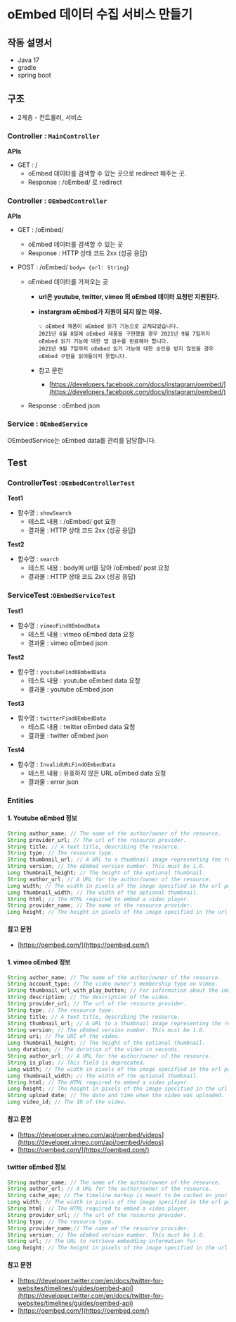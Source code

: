 # oEmbed 데이터 수집 서비스 만들기

## 작동 설명서

- Java 17
- gradle
- spring boot

## 구조

- 2계층 - 컨트롤러, 서비스

### **Controller : `MainController`**

**APIs**

- GET : /
    - oEmbed 데이터를 검색할 수 있는 곳으로 redirect 해주는 곳.
    - Response : /oEmbed/ 로 redirect

### **Controller : `OEmbedController`**

**APIs**

- GET : /oEmbed/
    - oEmbed 데이터를 검색할 수 있는 곳
    - Response : HTTP 상태 코드 2xx (성공 응답)
    
- POST : /oEmbed/ `body= {url: String}`
  - oEmbed 데이터를 가져오는 곳
    - **url은 youtube, twitter, vimeo 의 oEmbed 데이터 요청만 지원된다.**
    - **instargram oEmbed가 지원이 되지 않는 이유.**
      ```text
      💡 oEmbed 제품이 oEmbed 읽기 기능으로 교체되었습니다. 
      2021년 6월 8일에 oEmbed 제품을 구현했을 경우 2021년 9월 7일까지 oEmbed 읽기 기능에 대한 앱 검수를 완료해야 합니다. 
      2021년 9월 7일까지 oEmbed 읽기 기능에 대한 승인을 받지 않았을 경우 oEmbed 구현을 읽어들이지 못합니다.
      ```

    - 참고 문헌
      - [https://developers.facebook.com/docs/instagram/oembed/](https://developers.facebook.com/docs/instagram/oembed/)
      
  - Response : oEmbed json

### **Service : `OEmbedService`**

OEmbedService는 oEmbed data를 관리를 담당합니다.
## Test

### **ControllerTest :**`OEmbedControllerTest`

**Test1**

- 함수명 : `showSearch`
  - 테스트 내용 : /oEmbed/ get 요청
  - 결과물 : HTTP 상태 코드 2xx (성공 응답)

**Test2**

- 함수명 : `search`
  - 테스트 내용 : body에 url을 담아 /oEmbed/ post 요청
  - 결과물 : HTTP 상태 코드 2xx (성공 응답)

### Service**Test :**`OEmbedServiceTest`

**Test1**

- 함수명 : `vimeoFindOEmbedData`
  - 테스트 내용 : vimeo oEmbed data 요청
  - 결과물 : vimeo oEmbed json

**Test2**

- 함수명 : `youtubeFindOEmbedData`
  - 테스트 내용 : youtube oEmbed data 요청
  - 결과물 : youtube oEmbed json

**Test3**

- 함수명 : `twitterFindOEmbedData`
  - 테스트 내용 : twitter oEmbed data 요청
  - 결과물 : twitter oEmbed json

**Test4**

- 함수명 : `InvalidURLFindOEmbedData`
  - 테스트 내용 : 유효하지 않은 URL oEmbed data 요청
  - 결과물 : error json
  
### Entities

#### 1. Youtube oEmbed 정보

```java
String author_name; // The name of the author/owner of the resource.
String provider_url; // The url of the resource provider.
String title; // A text title, describing the resource.
String type; // The resource type.
String thumbnail_url; // A URL to a thumbnail image representing the resource. 
String version; // The oEmbed version number. This must be 1.0.
Long thumbnail_height; // The height of the optional thumbnail. 
String author_url; // A URL for the author/owner of the resource.
Long width; // The width in pixels of the image specified in the url parameter.
Long thumbnail_width; // The width of the optional thumbnail.
String html; // The HTML required to embed a video player.
String provider_name; // The name of the resource provider.
Long height; // The height in pixels of the image specified in the url parameter.
```
#### 참고 문헌
- [https://oembed.com/](https://oembed.com/)
  
#### 1. vimeo oEmbed 정보

```java
String author_name; // The name of the author/owner of the resource.
String account_type; // The video owner's membership type on Vimeo.
String thumbnail_url_with_play_button; // For information about the image format of the thumbnail, see our Working with Thumbnail Uploads guide.
String description; // The description of the video.
String provider_url; // The url of the resource provider.
String type; // The resource type.
String title; // A text title, describing the resource.
String thumbnail_url; // A URL to a thumbnail image representing the resource. 
String version; // The oEmbed version number. This must be 1.0.
String uri; // The URI of the video.
Long thumbnail_height; // The height of the optional thumbnail. 
Long duration; // The duration of the video in seconds.
String author_url; // A URL for the author/owner of the resource.
String is_plus; // This field is deprecated.
Long width; // The width in pixels of the image specified in the url parameter.
Long thumbnail_width; // The width of the optional thumbnail.
String html; // The HTML required to embed a video player.
Long height; // The height in pixels of the image specified in the url parameter.
String upload_date; // The date and time when the video was uploaded.
Long video_id; // The ID of the video.
```
#### 참고 문헌
- [https://developer.vimeo.com/api/oembed/videos](https://developer.vimeo.com/api/oembed/videos)
- [https://oembed.com/](https://oembed.com/)

#### twitter oEmbed 정보

```java
String author_name; // The name of the author/owner of the resource.
String author_url; // A URL for the author/owner of the resource.
String cache_age; // The timeline markup is meant to be cached on your servers for up to the suggested cache lifetime specified by the cache_age property.
Long width; // The width in pixels of the image specified in the url parameter.
String html; // The HTML required to embed a video player.
String provider_url; // The url of the resource provider.
String type; // The resource type.
String provider_name;// The name of the resource provider.
String version; // The oEmbed version number. This must be 1.0.
String url; // The URL to retrieve embedding information for.
Long height; // The height in pixels of the image specified in the url parameter.
```
#### 참고 문헌
- [https://developer.twitter.com/en/docs/twitter-for-websites/timelines/guides/oembed-api](https://developer.twitter.com/en/docs/twitter-for-websites/timelines/guides/oembed-api)
- [https://oembed.com/](https://oembed.com/)
